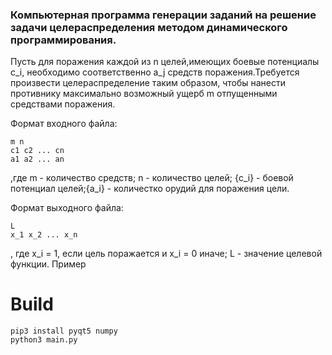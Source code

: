 <h3>Компьютерная программа генерации заданий на решение задачи целераспределения методом динамического программирования.</h3>

Пусть для поражения каждой из n целей,имеющих боевые потенциалы c_i, необходимо соответственно a_j средств поражения.Требуется произвести целераспределение таким образом, чтобы нанести противнику максимально возможный ущерб m отпущенными средствами поражения.


Формат входного файла:
```
m n
c1 c2 ... cn
a1 a2 ... an
```
,где m - количество средств; n - количество целей; {c_i} - боевой потенциал целей;{a_i} - количестко орудий для поражения цели.

Формат выходного файла:
```
L
x_1 x_2 ... x_n
```
, где x_i = 1, если цель поражается и x_i = 0 иначе;
 L - значение целевой функции. 
Пример

<h1> Build </h1>

```
pip3 install pyqt5 numpy
python3 main.py
```
